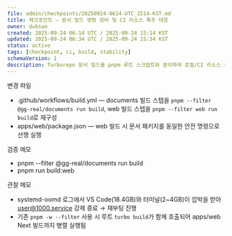 ```yaml
---
file: admin/checkpoints/20250924-0614-UTC_1514-KST.md
title: 체크포인트 — 문서 빌드 명령 정비 및 CI 리소스 폭주 대응
owner: duksan
created: 2025-09-24 06:14 UTC / 2025-09-24 15:14 KST
updated: 2025-09-24 06:34 UTC / 2025-09-24 15:34 KST
status: active
tags: [checkpoint, ci, build, stability]
schemaVersion: 1
description: Turborepo 문서 빌드를 pnpm 루트 스크립트와 분리하여 로컬/CI 리소스 폭주를 차단하고 web 빌드 스크립트를 안전하게 재구성.
---
```


변경 파일
- .github/workflows/build.yml — documents 빌드 스텝을 `pnpm --filter @gg-real/documents run build`, web 빌드 스텝을 `pnpm --filter web run build`로 재구성
- apps/web/package.json — web 빌드 시 문서 패키지를 동일한 안전 명령으로 선행 실행

검증 메모
- pnpm --filter @gg-real/documents run build
- pnpm run build:web

관찰 메모
- systemd-oomd 로그에서 VS Code(18.4GB)와 터미널(2~4GB)이 압박을 받아 user@1000.service 강제 종료 → 재부팅 진행
- 기존 `pnpm -w --filter` 사용 시 루트 `turbo build`가 함께 호출되어 apps/web Next 빌드까지 병렬 실행됨
